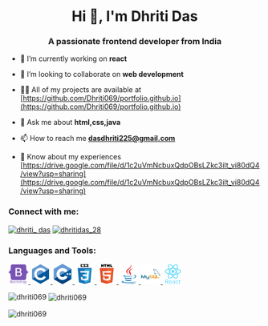 <h1 align="center">Hi 👋, I'm Dhriti Das</h1>
<h3 align="center">A passionate frontend developer from India</h3>

- 🔭 I’m currently working on **react**

- 👯 I’m looking to collaborate on **web development**

- 👨‍💻 All of my projects are available at [https://github.com/Dhriti069/portfolio.github.io](https://github.com/Dhriti069/portfolio.github.io)

- 💬 Ask me about **html,css,java**

- 📫 How to reach me **dasdhriti225@gmail.com**

- 📄 Know about my experiences [https://drive.google.com/file/d/1c2uVmNcbuxQdpOBsLZkc3ilt_vi80dQ4/view?usp=sharing](https://drive.google.com/file/d/1c2uVmNcbuxQdpOBsLZkc3ilt_vi80dQ4/view?usp=sharing)

<h3 align="left">Connect with me:</h3>
<p align="left">
<a href="https://linkedin.com/in/dhriti_ das" target="blank"><img align="center" src="https://raw.githubusercontent.com/rahuldkjain/github-profile-readme-generator/master/src/images/icons/Social/linked-in-alt.svg" alt="dhriti_ das" height="30" width="40" /></a>
<a href="https://instagram.com/dhritidas_28" target="blank"><img align="center" src="https://raw.githubusercontent.com/rahuldkjain/github-profile-readme-generator/master/src/images/icons/Social/instagram.svg" alt="dhritidas_28" height="30" width="40" /></a>
</p>

<h3 align="left">Languages and Tools:</h3>
<p align="left"> <a href="https://getbootstrap.com" target="_blank" rel="noreferrer"> <img src="https://raw.githubusercontent.com/devicons/devicon/master/icons/bootstrap/bootstrap-plain-wordmark.svg" alt="bootstrap" width="40" height="40"/> </a> <a href="https://www.cprogramming.com/" target="_blank" rel="noreferrer"> <img src="https://raw.githubusercontent.com/devicons/devicon/master/icons/c/c-original.svg" alt="c" width="40" height="40"/> </a> <a href="https://www.w3schools.com/cpp/" target="_blank" rel="noreferrer"> <img src="https://raw.githubusercontent.com/devicons/devicon/master/icons/cplusplus/cplusplus-original.svg" alt="cplusplus" width="40" height="40"/> </a> <a href="https://www.w3schools.com/css/" target="_blank" rel="noreferrer"> <img src="https://raw.githubusercontent.com/devicons/devicon/master/icons/css3/css3-original-wordmark.svg" alt="css3" width="40" height="40"/> </a> <a href="https://www.w3.org/html/" target="_blank" rel="noreferrer"> <img src="https://raw.githubusercontent.com/devicons/devicon/master/icons/html5/html5-original-wordmark.svg" alt="html5" width="40" height="40"/> </a> <a href="https://www.java.com" target="_blank" rel="noreferrer"> <img src="https://raw.githubusercontent.com/devicons/devicon/master/icons/java/java-original.svg" alt="java" width="40" height="40"/> </a> <a href="https://www.mysql.com/" target="_blank" rel="noreferrer"> <img src="https://raw.githubusercontent.com/devicons/devicon/master/icons/mysql/mysql-original-wordmark.svg" alt="mysql" width="40" height="40"/> </a> <a href="https://reactjs.org/" target="_blank" rel="noreferrer"> <img src="https://raw.githubusercontent.com/devicons/devicon/master/icons/react/react-original-wordmark.svg" alt="react" width="40" height="40"/> </a> </p>

<p><img align="left" src="https://github-readme-stats.vercel.app/api/top-langs?username=dhriti069&show_icons=true&locale=en&layout=compact" alt="dhriti069" /></p>

<p>&nbsp;<img align="center" src="https://github-readme-stats.vercel.app/api?username=dhriti069&show_icons=true&locale=en" alt="dhriti069" /></p>

<p><img align="center" src="https://github-readme-streak-stats.herokuapp.com/?user=dhriti069&" alt="dhriti069" /></p>

